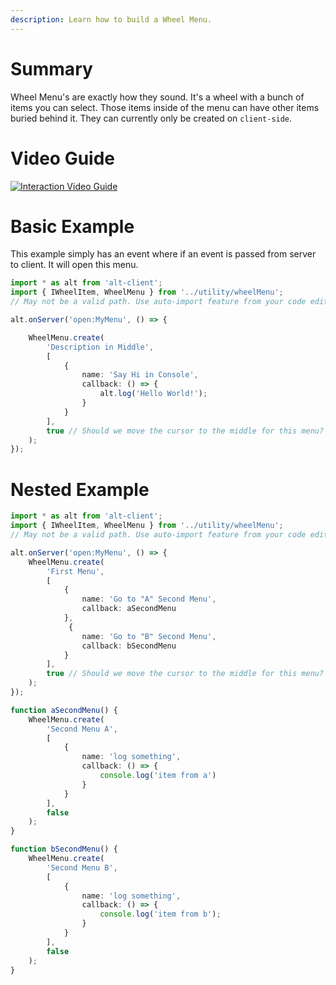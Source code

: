 ```yaml
---
description: Learn how to build a Wheel Menu.
---
```


# Summary

Wheel Menu's are exactly how they sound. It's a wheel with a bunch of items you can select. Those items inside of the menu can have other items buried behind it. They can currently only be created on `client-side`.

# Video Guide

[![Interaction Video Guide](https://img.youtube.com/vi/15K0IWaTrhw/0.jpg)](https://www.youtube.com/watch?v=15K0IWaTrhw)

# Basic Example

This example simply has an event where if an event is passed from server to client. It will open this menu.

```typescript
import * as alt from 'alt-client';
import { IWheelItem, WheelMenu } from '../utility/wheelMenu'; 
// May not be a valid path. Use auto-import feature from your code editor.

alt.onServer('open:MyMenu', () => {

    WheelMenu.create(
        'Description in Middle',
        [
            {
                name: 'Say Hi in Console',
                callback: () => {
                    alt.log('Hello World!');
                }
            }
        ],
        true // Should we move the cursor to the middle for this menu?
    );
});
```

# Nested Example

```typescript
import * as alt from 'alt-client';
import { IWheelItem, WheelMenu } from '../utility/wheelMenu'; 
// May not be a valid path. Use auto-import feature from your code editor.

alt.onServer('open:MyMenu', () => {
    WheelMenu.create(
        'First Menu',
        [
            {
                name: 'Go to "A" Second Menu',
                callback: aSecondMenu
            },
             {
                name: 'Go to "B" Second Menu',
                callback: bSecondMenu
            }
        ],
        true // Should we move the cursor to the middle for this menu?
    );
});

function aSecondMenu() {
    WheelMenu.create(
        'Second Menu A',
        [
            {
                name: 'log something',
                callback: () => {
                    console.log('item from a')
                }
            }
        ],
        false
    );
}

function bSecondMenu() {
    WheelMenu.create(
        'Second Menu B',
        [
            {
                name: 'log something',
                callback: () => {
                    console.log('item from b');
                }
            }
        ],
        false
    );
}
```